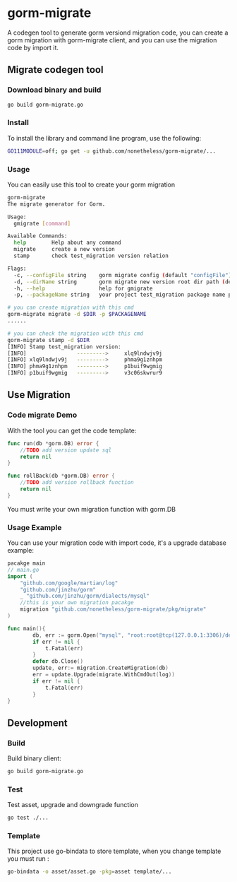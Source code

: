 # gorm-migrate
A codegen tool to generate gorm versiond migration code, you can create a gorm migration with gorm-migrate client, and you can use the migration code by import it.

## Migrate codegen tool
### Download binary and build 
```bash
go build gorm-migrate.go
```
### Install 
To install the library and command line program, use the following:
```bash
GO111MODULE=off; go get -u github.com/nonetheless/gorm-migrate/...
```

### Usage
You can easily use this tool to create your gorm migration
```bash
gorm-migrate 
The migrate generator for Gorm.

Usage:
  gmigrate [command]

Available Commands:
  help        Help about any command
  migrate     create a new version
  stamp       check test_migration version relation

Flags:
  -c, --configFile string    gorm migrate config (default "configFile")
  -d, --dirName string       gorm migrate new version root dir path (default "dirName")
  -h, --help                 help for gmigrate
  -p, --packageName string   your project test_migration package name packageName (default "packageName")

# you can create migration with this cmd
gorm-migrate migrate -d $DIR -p $PACKAGENAME
......

# you can check the migration with this cmd
gorm-migrate stamp -d $DIR
[INFO] Stamp test_migration version:
[INFO]                --------->     xlq9lndwjv9j
[INFO] xlq9lndwjv9j   --------->     phma9g1znhpm
[INFO] phma9g1znhpm   --------->     p1buif9wgmig
[INFO] p1buif9wgmig   --------->     v3c06skwrur9

```
## Use Migration 
### Code migrate Demo
With the tool you can get the code template:
```go
func run(db *gorm.DB) error {
	//TODO add version update sql
	return nil
}

func rollBack(db *gorm.DB) error {
	//TODO add version rollback function
	return nil
}
```
You must write your own migration function with gorm.DB

### Usage Example
You can use your migration code with import code, it's a upgrade database example:
```go
pacakge main
// main.go
import (
	"github.com/google/martian/log"
	"github.com/jinzhu/gorm"
	_ "github.com/jinzhu/gorm/dialects/mysql"
    //this is your own migration pacakge
	migration "github.com/nonetheless/gorm-migrate/pkg/migrate"
)

func main(){
    	db, err := gorm.Open("mysql", "root:root@tcp(127.0.0.1:3306)/demo?charset=utf8&parseTime=True")
    	if err != nil {
    		t.Fatal(err)
    	}
    	defer db.Close()
    	update, err:= migration.CreateMigration(db)
    	err = update.Upgrade(migrate.WithCmdOut(log))
    	if err != nil {
    		t.Fatal(err)
    	}
}
```
## Development 
### Build
Build binary client:
```bash
go build gorm-migrate.go
```
### Test
Test asset, upgrade and downgrade function
```bash
go test ./...
```
### Template
This project use go-bindata to store template, when you change template you must run :
```bash
go-bindata -o asset/asset.go -pkg=asset template/...
```
